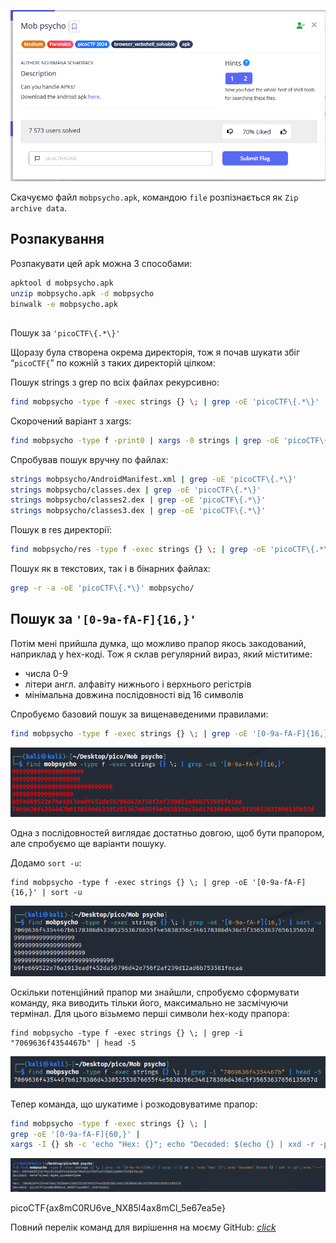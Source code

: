 ![Challenge description](../../assets/images/Mob-psycho_image_1.png)

Скачуємо файл `mobpsycho.apk`, командою `file` розпізнається як `Zip archive data`.

## Розпакування

Розпакувати цей apk можна 3 способами:


```bash
apktool d mobpsycho.apk
unzip mobpsycho.apk -d mobpsycho
binwalk -e mobpsycho.apk
```



## 
Пошук за `'picoCTF\{.*\}'` 


Щоразу була створена окрема директорія, тож я почав шукати збіг “`picoCTF{`” по кожній з таких директорій цілком:

Пошук strings з grep по всіх файлах рекурсивно:


```bash
find mobpsycho -type f -exec strings {} \; | grep -oE 'picoCTF\{.*\}'
```


Скорочений варіант з xargs:


```bash
find mobpsycho -type f -print0 | xargs -0 strings | grep -oE 'picoCTF\{.*\}'
```


Спробував пошук вручну по файлах:

```bash
strings mobpsycho/AndroidManifest.xml | grep -oE 'picoCTF\{.*\}'
strings mobpsycho/classes.dex | grep -oE 'picoCTF\{.*\}'
strings mobpsycho/classes2.dex | grep -oE 'picoCTF\{.*\}'
strings mobpsycho/classes3.dex | grep -oE 'picoCTF\{.*\}'
```

Пошук в res директорії:

```bash
find mobpsycho/res -type f -exec strings {} \; | grep -oE 'picoCTF\{.*\}'
```

Пошук як в текстових, так і в бінарних файлах:

```bash
grep -r -a -oE 'picoCTF\{.*\}' mobpsycho/
```
## Пошук за `'[0-9a-fA-F]{16,}'` 

Потім мені прийшла думка, що можливо прапор якось закодований, наприклад у hex-коді. Тож я склав регулярний вираз, який міститиме:

* числа 0-9
* літери англ. алфавіту нижнього і верхнього регістрів
* мінімальна довжина послідовності від 16 символів

Спробуємо базовий пошук за вищенаведеними правилами:

```bash
find mobpsycho -type f -exec strings {} \; | grep -oE '[0-9a-fA-F]{16,}'
```


![basic search kali output](../../assets/images/Mob-psycho_image_2.png)


Одна з послідовностей виглядає достатньо довгою, щоб бути прапором, але спробуємо ще варіанти пошуку.

Додамо `sort -u`:


```
find mobpsycho -type f -exec strings {} \; | grep -oE '[0-9a-fA-F]{16,}' | sort -u 
```

![adding sort -u kali output](../../assets/images/Mob-psycho_image_3.png)


Оскільки потенційний прапор ми знайшли, спробуємо сформувати команду, яка виводить тільки його, максимально не засмічуючи термінал. Для цього візьмемо перші символи hex-коду прапора:


```
find mobpsycho -type f -exec strings {} \; | grep -i "7069636f4354467b" | head -5
```

![only one match output](../../assets/images/Mob-psycho_image_4.png)


Тепер команда, що шукатиме і розкодовуватиме прапор:



```bash
find mobpsycho -type f -exec strings {} \; |
grep -oE '[0-9a-fA-F]{60,}' | 
xargs -I {} sh -c 'echo "Hex: {}"; echo "Decoded: $(echo {} | xxd -r -p)"; echo "---"'
```

![flag find-->decode-->show](../../assets/images/Mob-psycho_image_5.png)


picoCTF{ax8mC0RU6ve_NX85l4ax8mCl_5e67ea5e}

Повний перелік команд для вирішення на моєму GitHub: *[click](https://github.com/Sarmatae685/PicoCTF-write-ups/blob/main/scripts/forensics/Mob%20psycho/bash_to_solve.md)*

